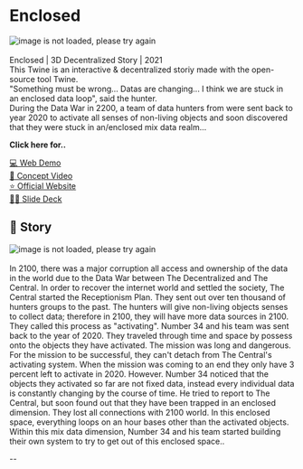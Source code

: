 # Enclosed
![image is not loaded, please try again](https://github.com/junebee66/Enclosed/blob/main/enclosed%20gif.gif) </br>
</br>
Enclosed | 3D Decentralized Story | 2021 </br>
This Twine is an interactive & decentralized storiy made with the open-source tool Twine. </br>
"Something must be wrong... Datas are changing... I think we are stuck in an enclosed data loop", said the hunter. </br>
During the Data War in 2200, a team of data hunters from were sent back to year 2020 to activate all senses of non-living objects and soon discovered that they were stuck in an/enclosed mix data realm...
</br>

**Click here for..**
>
[💻 Web Demo](https://junebee66.github.io/Enclosed/June_Enclosed02142022.html) </br>
[🎥 Concept Video](https://www.youtube.com/watch?v=OYClpqMXnTg) </br>
[⭐️ Official Website]() </br>
[✍🏻 Slide Deck](https://www.behance.net/gallery/205845673/Enclosed-Narration-Game) </br>

## **🫱 Story**
![image is not loaded, please try again](https://github.com/junebee66/Enclosed/blob/main/enclosed.png)
</br>
</br>
In 2100, there was a major corruption all access and ownership of the data in the world due to the Data War between The Decentralized and The Central. In order to recover the internet world and settled the society, The Central started the Receptionism Plan. They sent out over ten thousand of hunters groups to the past. The hunters will give non-living objects senses to collect data; therefore in 2100, they will have more data sources in 2100. They called this process as "activating".
Number 34 and his team was sent back to the year of 2020. They traveled through time and space by possess onto the objects they have activated. The mission was long and dangerous.
For the mission to be successful, they can't detach from The Central's activating system.
When the mission was coming to an end they only have 3 percent left to activate in 2020.
However. Number 34 noticed that the objects they activated so far are not fixed data, instead every individual data is constantly changing by the course of time. He tried to report to The Central, but soon found out that they have been trapped in an enclosed dimension. They lost all connections with 2100 world. In this enclosed space, everything loops on an hour bases other than the activated objects. Within this mix data dimension, Number 34 and his team started building their own system to try to get out of this enclosed space..

--
